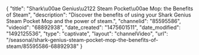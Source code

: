 {
    "title": "Shark\u00ae Genius\u2122 Steam Pocket\u00ae Mop: the Benefits of Steam",
    "description": "Discover the benefits of using your Shark Genius Steam Pocket Mop and the power of steam.",
    "channelid": "85595586",
    "videoid": "68892938",
    "date_created": "1475601511",
    "date_modified": "1492125536",
    "type": "captivate",
    "layout": "channelVideo",
    "url": "\/seasonal\/shark-genius-steam-pocket-mop-the-benefits-of-steam\/85595586-68892938"
}